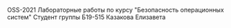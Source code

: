 OSS-2021
Лабораторные работы по курсу "Безопасность операционных систем" Студент группы Б19-515 Казакова Елизавета

